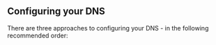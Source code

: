 <!-- post: -->


## Configuring your DNS

There are three approaches to configuring your DNS - in the following recommended order:

